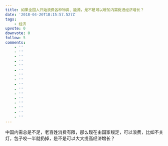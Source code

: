 ```yaml
---
title: 如果全国人开始浪费各种物资、能源，是不是可以增加内需促进经济增长？
date: '2018-04-20T18:15:57.527Z'
tags:
    - 经济
upvote: 0
downvote: 0
follow: 5
comments:
    - ''
    - ''
    - ''
    - ''
    - ''
    - ''
    - ''
    - ''
    - ''
    - ''
    - ''
    - ''
    - ''
    - ''
    - ''
    - ''
---
```


中国内需总是不足，老百姓消费有限，那么现在由国家规定，可以浪费，比如不关灯，包子咬一半就扔掉，是不是可以大大提高经济增长？
